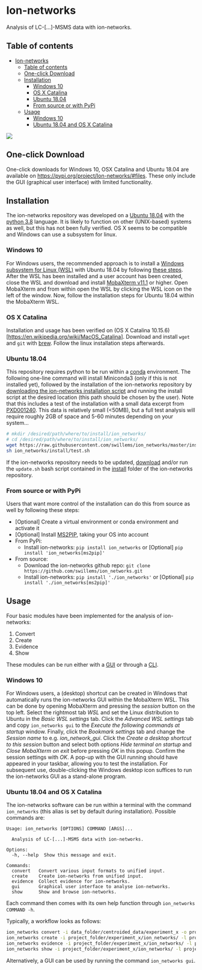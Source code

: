 # Ion-networks
Analysis of LC-[...]-MSMS data with ion-networks.

## Table of contents

   * [Ion-networks](#ion-networks)
      * [Table of contents](#table-of-contents)
      * [One-click Download](#one-click-download)
      * [Installation](#installation)
         * [Windows 10](#windows-10)
         * [OS X Catalina](#os-x-catalina)
         * [Ubuntu 18.04](#ubuntu-1804)
         * [From source or with PyPi](#from-source-or-with-pypi)
      * [Usage](#usage)
         * [Windows 10](#windows-10-1)
         * [Ubuntu 18.04 and OS X Catalina](#ubuntu-1804-and-os-x-catalina)

![](https://github.com/swillems/ion_networks/blob/master/docs/3d_example.gif)

## One-click Download
One-click downloads for Windows 10, OSX Catalina and Ubuntu 18.04 are available on https://pypi.org/project/Ion-networks/#files. These only include the GUI (graphical user interface) with limited functionality.

## Installation
The ion-networks repository was developed on a [Ubuntu 18.04](http://releases.ubuntu.com/18.04.4/) with the [python 3.8](https://docs.python.org/3.8/) language. It is likely to function on other (UNIX-based) systems as well, but this has not been fully verified. OS X seems to be compatible and Windows can use a subsystem for linux.

### Windows 10
For Windows users, the recommended approach is to install a [Windows subsystem for Linux (WSL)](https://en.wikipedia.org/wiki/Windows_Subsystem_for_Linux) with Ubuntu 18.04 by following [these steps](https://docs.microsoft.com/en-us/windows/wsl/install-win10). After the WSL has been installed and a user account has been created, close the WSL and download and install [MobaXterm v11.1](https://mobaxterm.mobatek.net/download-home-edition.html) or higher. Open MobaXterm and from within open the WSL by clicking the WSL icon on the left of the window. Now, follow the installation steps for Ubuntu 18.04 within the MobaXterm WSL.

### OS X Catalina
Installation and usage has been verified on (OS X Catalina 10.15.6)[https://en.wikipedia.org/wiki/MacOS_Catalina]. Download and install `wget` and `git` with [brew](https://brew.sh/). Follow the linux installation steps afterwards.

### Ubuntu 18.04
This repository requires python to be run within a [conda](https://conda.io/projects/conda/en/latest/index.html) environment. The following one-line command will install Miniconda3 (only if this is not installed yet), followed by the installation of the ion-networks repository by [downloading the ion-networks installation script](https://github.com/swillems/ion_networks/tree/master/install/install.sh) and running the install script at the desired location (this path should be chosen by the user). Note that this includes a test of the installation with a small data excerpt from [PXD001240](http://proteomecentral.proteomexchange.org/cgi/GetDataset?ID=PXD001240). This data is relatively small (<50MB), but a full test analysis will require roughly 2GB of space and 5-60 minutes depending on your system...

```bash
# mkdir /desired/path/where/to/install/ion_networks/
# cd /desired/path/where/to/install/ion_networks/
wget https://raw.githubusercontent.com/swillems/ion_networks/master/install/install.sh && sh install.sh && rm install.sh
sh ion_networks/install/test.sh
```

If the ion-networks repository needs to be updated, [download](https://github.com/swillems/ion_networks/tree/master/install/update.sh) and/or run the ```update.sh``` bash script contained in the [install](https://github.com/swillems/ion_networks/tree/master/install) folder of the ion-networks repository.

### From source or with PyPi
Users that want more control of the installation can do this from source as well by following these steps:
* [Optional] Create a virtual environment or conda environment and activate it
* [Optional] Install [MS2PIP](https://github.com/compomics/ms2pip_c), taking your OS into account
* From PyPi:
  * Install ion-networks: `pip install ion_networks` or [Optional] `pip install 'ion_networks[ms2pip]'`
* From source:
  * Download the ion-networks github repo: `git clone https://github.com/swillems/ion_networks.git`
  * Install ion-networks: `pip install './ion_networks'` or [Optional] `pip install './ion_networks[ms2pip]'`




## Usage
Four basic modules have been implemented for the analysis of ion-networks:

1. Convert
2. Create
3. Evidence
4. Show

These modules can be run either with a [GUI](https://en.wikipedia.org/wiki/Graphical_user_interface) or through a [CLI](https://en.wikipedia.org/wiki/Command-line_interface).

### Windows 10
For Windows users, a (desktop) shortcut can be created in Windows that automatically runs the ion-networks GUI within the MobaXterm WSL. This can be done by opening MobaXterm and pressing the *session* button on the top left. Select the rightmost tab *WSL* and set the Linux distribution to Ubuntu in the *Basic WSL settings* tab. Click the *Advanced WSL settings* tab and copy ```ion_networks gui``` to the *Execute the following commands at startup* window. Finally, click the *Bookmark settings* tab and change the *Session name* to e.g. *ion_network_gui*. Click the *Create a desktop shortcut to this session* button and select both options *Hide terminal on startup* and *Close MobaXterm on exit* before pressing *OK* in this popup. Confirm the session settings with *OK*. A pop-up with the GUI running should have appeared in your taskbar, allowing you to test the installation. For subsequent use, double-clicking the Windows desktop icon suffices to run the ion-networks GUI as a stand-alone program.

### Ubuntu 18.04 and OS X Catalina
The ion-networks software can be run within a terminal with the command ```ion_networks``` (this alias is set by default during installation). Possible commands are:

```
Usage: ion_networks [OPTIONS] COMMAND [ARGS]...

  Analysis of LC-[...]-MSMS data with ion-networks.

Options:
  -h, --help  Show this message and exit.

Commands:
  convert   Convert various input formats to unified input.
  create    Create ion-networks from unified input.
  evidence  Collect evidence for ion-networks.
  gui       Graphical user interface to analyse ion-networks.
  show      Show and browse ion-networks.
```

Each command then comes with its own help function through ```ion_networks COMMAND -h```.

Typically, a workflow looks as follows:

```bash
ion_networks convert -i data_folder/centroided_data/experiment_x -o project_folder/experiment_x/ion_networks/ -d HDMSE -l project_folder/experiment_x/ion_networks/log.txt
ion_networks create -i project_folder/experiment_x/ion_networks/ -l project_folder/experiment_x/ion_networks/log.txt
ion_networks evidence -i project_folder/experiment_x/ion_networks/ -l project_folder/experiment_x/ion_networks/log.txt
ion_networks show -i project_folder/experiment_x/ion_networks/ -l project_folder/experiment_x/ion_networks/log.txt
```

Alternatively, a GUI can be used by running the command ```ion_networks gui```.
